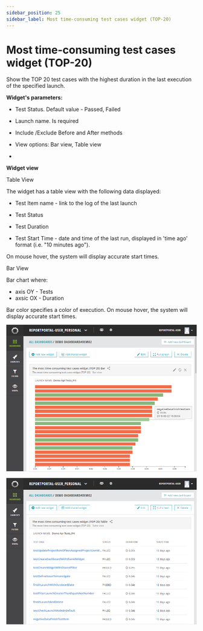 ```yaml
---
sidebar_position: 25
sidebar_label: Most time-consuming test cases widget (TOP-20)
---
```


# Most time-consuming test cases widget (TOP-20)

Show the TOP 20 test cases with the highest duration in the last execution of the specified launch.

**Widget's parameters:**

- Test Status. Default value - Passed, Failed

- Launch name. Is required

- Include /Exclude  Before and After methods

- View options: Bar view, Table view
-

**Widget view**

Table View

The widget has a table view with the following data displayed:

- Test Item name - link to the log of the last launch

- Test Status

- Test Duration

- Test Start Time  - date and time of the last run, displayed in 'time ago' format (i.e. "10 minutes ago").

On mouse hover, the system will display accurate start times.

Bar View

Bar chart where:

- axis OY - Tests
- axsic OX - Duration

Bar color specifies a color of execution.
On mouse hover, the system will display accurate start times.


[![MostTimeConsuming](img/widget-types/TheMostTimeConsumingTestCasesWidgetBar.png)](https://youtu.be/tYaPUW9Uwmk)

![MostTimeConsuming Table](img/widget-types/TheMostTimeConsumingTestCasesWidgetTable.png)